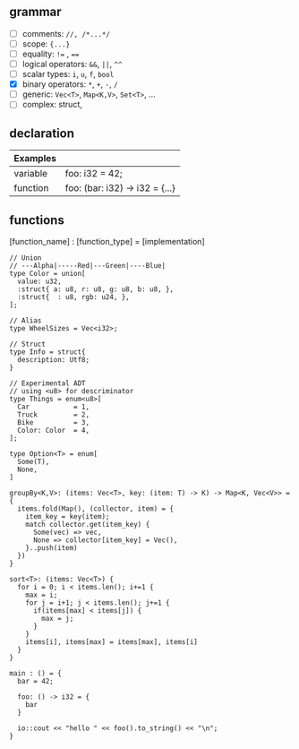## grammar

- [ ] comments: `//, /*...*/`
- [ ] scope: `{...}`
- [ ] equality: `!=` , `==`
- [ ] logical operators: `&&`, `||`, `^^`
- [ ] scalar types: `i`, `u`, `f`, `bool`
- [x] binary operators: `*`, `+`, `-`, `/`
- [ ] generic: `Vec<T>`, `Map<K,V>`, `Set<T>`, ...
- [ ] complex: struct,

## declaration

| Examples |                                                   |
| -------- | ------------------------------------------------- |
| variable | foo: i32 = 42;                                    |
| function | foo: (bar: i32) -> i32 = {...}                    |

## functions

[function_name] : [function_type] = [implementation]

```io
// Union
// ---Alpha|-----Red|---Green|----Blue|
type Color = union[
  value: u32,
  :struct{ a: u8, r: u8, g: u8, b: u8, },
  :struct{  : u8, rgb: u24, },
];

// Alias
type WheelSizes = Vec<i32>;

// Struct
type Info = struct{  
  description: Utf8;
}

// Experimental ADT 
// using <u8> for descriminator
type Things = enum<u8>[ 
  Car           = 1,
  Truck         = 2,
  Bike          = 3,
  Color: Color  = 4,  
];

type Option<T> = enum[
  Some(T),
  None,
]

groupBy<K,V>: (items: Vec<T>, key: (item: T) -> K) -> Map<K, Vec<V>> = {
  items.fold(Map(), (collector, item) = {
    item_key = key(item);
    match collector.get(item_key) {
      Some(vec) => vec,              
      None => collector[item_key] = Vec(),
    }..push(item)
  })
}

sort<T>: (items: Vec<T>) {
  for i = 0; i < items.len(); i+=1 {
    max = i;
    for j = i+1; j < items.len(); j+=1 {
      if(items[max] < items[j]) {
        max = j;
      }
    }
    items[i], items[max] = items[max], items[i]
  }
}

main : () = {
  bar = 42;

  foo: () -> i32 = {
    bar
  }

  io::cout << "hello " << foo().to_string() << "\n";
}
```
